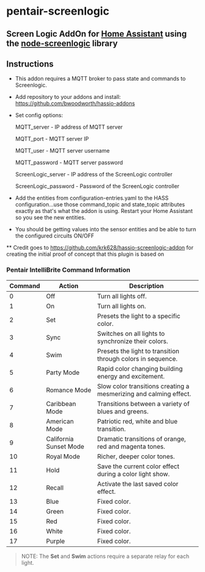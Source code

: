 # pentair-screenlogic

## Screen Logic AddOn for [Home Assistant](https://www.home-assistant.io/) using the [node-screenlogic](https://github.com/parnic/node-screenlogic) library

## Instructions

* This addon requires a MQTT broker to pass state and commands to Screenlogic.

* Add repository to your addons and install: https://github.com/bwoodworth/hassio-addons

* Set config options:
  
  MQTT_server - IP address of MQTT server
  
  MQTT_port - MQTT server IP
  
  MQTT_user - MQTT server username
  
  MQTT_password - MQTT server password
  
  ScreenLogic_server - IP address of the ScreenLogic controller
  
  ScreenLogic_password - Password of the ScreenLogic controller
  
* Add the entities from configuration-entries.yaml to the HASS configuration...use those command_topic and state_topic attributes exactly as that's what the addon is using.  Restart your Home Assistant so you see the new entities.

* You should be getting values into the sensor entities and be able to turn the configured circuits ON/OFF

** Credit goes to https://github.com/krk628/hassio-screenlogic-addon for creating the initial proof of concept that this plugin is based on

### Pentair IntelliBrite Command Information

|Command |Action                 |Description                                                       |
|--------|-----------------------|------------------------------------------------------------------|
|0       |Off                    |Turn all lights off.                                              |
|1       |On                     |Turn all lights on.                                               |
|2       |Set                    |Presets the light to a specific color.                            |
|3       |Sync                   |Switches on all  lights to synchronize their colors.              |
|4       |Swim                   |Presets the light to transition through colors in sequence.       |
|5       |Party Mode             |Rapid color changing building energy and excitement.              |
|6       |Romance Mode           |Slow color transitions creating a mesmerizing and calming effect. |
|7       |Caribbean Mode         |Transitions between a variety of blues and greens.                |
|8       |American Mode          |Patriotic red, white and blue transition.                         |
|9       |California Sunset Mode |Dramatic transitions of orange, red and magenta tones.            |
|10      |Royal Mode             |Richer, deeper color tones.                                       |
|11      |Hold                   |Save the current color effect during a color light show.          |
|12      |Recall                 |Activate the last saved color effect.                             |
|13      |Blue                   |Fixed color.                                                      |
|14      |Green                  |Fixed color.                                                      |
|15      |Red                    |Fixed color.                                                      |
|16      |White                  |Fixed color.                                                      |
|17      |Purple                 |Fixed color.                                                      |

>NOTE: The **Set** and **Swim** actions require a separate relay for each light.
